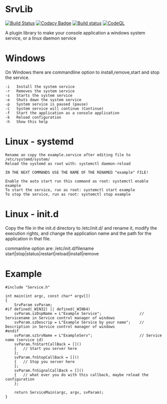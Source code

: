 # SrvLib

[![Build Status](https://travis-ci.com/Tomenz/SrvLib.svg?branch=master)](https://travis-ci.com/Tomenz/SrvLib)
[![Codacy Badge](https://api.codacy.com/project/badge/Grade/73915c0f4be040198b0ebdd0466f34b9)](https://app.codacy.com/gh/Tomenz/SrvLib?utm_source=github.com&utm_medium=referral&utm_content=Tomenz/SrvLib&utm_campaign=Badge_Grade)
[![Build status](https://ci.appveyor.com/api/projects/status/871d8ynr5qwu589h?svg=true)](https://ci.appveyor.com/project/Tomenz/srvlib)
[![CodeQL](https://github.com/Tomenz/SrvLib/actions/workflows/codeql.yml/badge.svg)](https://github.com/Tomenz/SrvLib/actions/workflows/codeql.yml)

A plugin library to make your console application a windows system service, or a linux daemon service

# Windows
On Windows there are commandline option to install,remove,start and stop the service.

    -i   Install the system service
    -r   Removes the system service
    -s   Starts the system service
    -e   Shuts down the system service
    -p   System service is paused (pause)
    -c   System service will continue (Continue)
    -f   Start the application as a console application
    -k   Reload configuration
    -h   Show this help

# Linux - systemd

    Rename an copy the example.service after editing file to /etc/systemd/system/
    Reload the systemd as root with: systemctl daemon-reload
    
    IN THE NEXT COMMANDS USE THE NAME OF THE RENAMED "example" FILE!
    
    Enable the auto start run this command as root: systemctl enable example
    To start the service, run as root: systemctl start example
    To stop the service, run as root: systemctl stop example

# Linux - init.d
Copy the file in the init.d directory to /etc/init.d/ and rename it, modify the execution rights, and change the application name and the path for the application in that file.

commanline option are:
/etc/init.d/filename start|stop|status|restart|reload|install|remove

# Example
```
#include "Service.h"

int main(int argc, const char* argv[])
{
    SrvParam svParam;
#if defined(_WIN32) || defined(_WIN64)
    svParam.szDspName = L"Example Service";                 // Servicename in Service control manager of windows
    svParam.szDescrip = L"Example Service by your name";    // Description in Service control manager of windows
#endif
    svParam.szSrvName = L"ExampleServ";                     // Service name (service id)
    svParam.fnStartCallBack = []()
    {   // Start you server here
    };
    svParam.fnStopCallBack = []() 
    {   // Stop you server here
    };
    svParam.fnSignalCallBack = []()
    {   // what ever you do with this callback, maybe reload the configuration
    };

    return ServiceMain(argc, argv, svParam);
}
```
